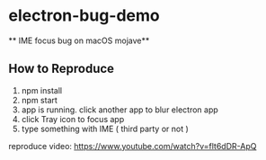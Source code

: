 # electron-bug-demo

** IME focus bug on macOS mojave**


## How to Reproduce

1. npm install
2. npm start
3. app is running. click another app to blur electron app
4. click Tray icon to focus app
5. type something with IME ( third party or not )


reproduce video: https://www.youtube.com/watch?v=flt6dDR-ApQ